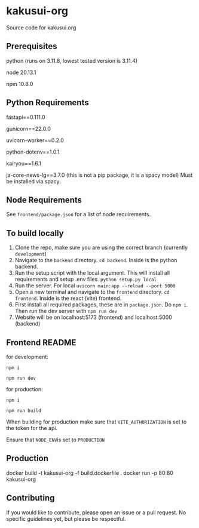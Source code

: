 # kakusui-org
Source code for kakusui.org

## Prerequisites
python (runs on 3.11.8, lowest tested version is 3.11.4)

node 20.13.1

npm 10.8.0

## Python Requirements
fastapi==0.111.0

gunicorn==22.0.0

uvicorn-worker==0.2.0

python-dotenv==1.0.1

kairyou==1.6.1

ja-core-news-lg==3.7.0 (this is not a pip package, it is a spacy model) Must be installed via spacy.

## Node Requirements
See `frontend/package.json` for a list of node requirements.

## To build locally
1. Clone the repo, make sure you are using the correct branch (currently `development`)
2. Navigate to the `backend` directory. `cd backend`. Inside is the python backend.
3. Run the setup script with the local argument. This will install all requirements and setup .env files. `python setup.py local`
4. Run the server. For local `uvicorn main:app --reload --port 5000` 
5. Open a new terminal and navigate to the `frontend` directory. `cd frontend`. Inside is the react (vite) frontend.
6. First install all required packages, these are in `package.json`. Do `npm i`. Then run the dev server with `npm run dev`
7. Website will be on localhost:5173 (frontend) and localhost:5000 (backend)

## Frontend README
for development:

`npm i`

`npm run dev`

for production:

`npm i`

`npm run build`

When building for production make sure that `VITE_AUTHORIZATION` is set to the token for the api.

Ensure that `NODE_ENV`is set to `PRODUCTION`

## Production

docker build -t kakusui-org -f build.dockerfile .
docker run -p 80:80 kakusui-org

## Contributing
If you would like to contribute, please open an issue or a pull request. No specific guidelines yet, but please be respectful.